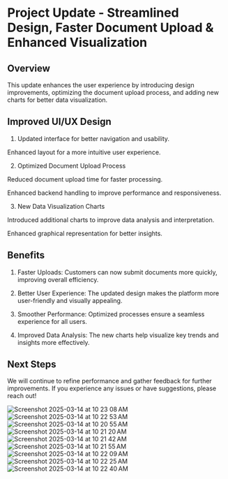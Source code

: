 # Project Update - Streamlined Design, Faster Document Upload & Enhanced Visualization

## Overview

This update enhances the user experience by introducing design improvements, optimizing the document upload process, and adding new charts for better data visualization.


## Improved UI/UX Design

1. Updated interface for better navigation and usability.

Enhanced layout for a more intuitive user experience.

2. Optimized Document Upload Process

Reduced document upload time for faster processing.

Enhanced backend handling to improve performance and responsiveness.

3. New Data Visualization Charts

Introduced additional charts to improve data analysis and interpretation.

Enhanced graphical representation for better insights.

## Benefits

1. Faster Uploads: Customers can now submit documents more quickly, improving overall efficiency.

2. Better User Experience: The updated design makes the platform more user-friendly and visually appealing.

3. Smoother Performance: Optimized processes ensure a seamless experience for all users.

4. Improved Data Analysis: The new charts help visualize key trends and insights more effectively.

## Next Steps

We will continue to refine performance and gather feedback for further improvements. If you experience any issues or have suggestions, please reach out!

![Screenshot 2025-03-14 at 10 23 08 AM](https://github.com/user-attachments/assets/312a5511-97cc-4788-9a74-299fb935c10a)
![Screenshot 2025-03-14 at 10 22 53 AM](https://github.com/user-attachments/assets/c5d8aadd-c56d-449a-8f8b-73d2041698d2)
![Screenshot 2025-03-14 at 10 20 55 AM](https://github.com/user-attachments/assets/7528cb34-6776-4c9e-83c3-bff693d2d96d)
![Screenshot 2025-03-14 at 10 21 20 AM](https://github.com/user-attachments/assets/d074f025-d1ef-4739-8c91-dacd655492d4)
![Screenshot 2025-03-14 at 10 21 42 AM](https://github.com/user-attachments/assets/9ce5d310-d6fa-4958-af2e-72378419e979)
![Screenshot 2025-03-14 at 10 21 55 AM](https://github.com/user-attachments/assets/a509cce7-8e6f-4810-afa3-3dc63a94077d)
![Screenshot 2025-03-14 at 10 22 09 AM](https://github.com/user-attachments/assets/97dd6f37-9e85-4121-bb93-072590c4caf2)
![Screenshot 2025-03-14 at 10 22 25 AM](https://github.com/user-attachments/assets/1151f6e1-a78f-4d41-a222-acd348496d37)
![Screenshot 2025-03-14 at 10 22 40 AM](https://github.com/user-attachments/assets/9a8fe8e6-b10a-4599-9573-54d06e5260fe)





